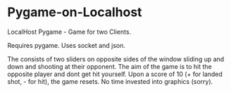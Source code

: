 # Pygame-on-Localhost
LocalHost Pygame - Game for two Clients. 

Requires pygame. Uses socket and json. 
 
The consists of two sliders on opposite sides of the window sliding up and down and shooting at their opponent. The aim of the game is to hit the opposite player and dont get hit yourself. Upon a score of 10 (+ for landed shot, - for hit), the game resets. No time invested into graphics (sorry).
